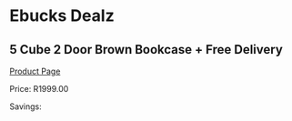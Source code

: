 
# Ebucks Dealz
## 5 Cube 2 Door Brown Bookcase + Free Delivery
[Product Page](https://www.ebucks.com/web/shop/productSelected.do?prodId=1165763409&catId=704985963)

Price: R1999.00

Savings: 


	